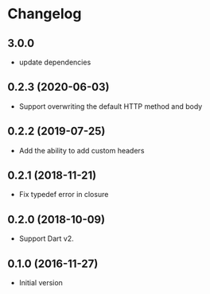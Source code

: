 # Changelog

## 3.0.0

- update dependencies

## 0.2.3 (2020-06-03)

- Support overwriting the default HTTP method and body

## 0.2.2 (2019-07-25)

- Add the ability to add custom headers

## 0.2.1 (2018-11-21)

- Fix typedef error in closure

## 0.2.0 (2018-10-09)

- Support Dart v2.

## 0.1.0 (2016-11-27)

- Initial version
